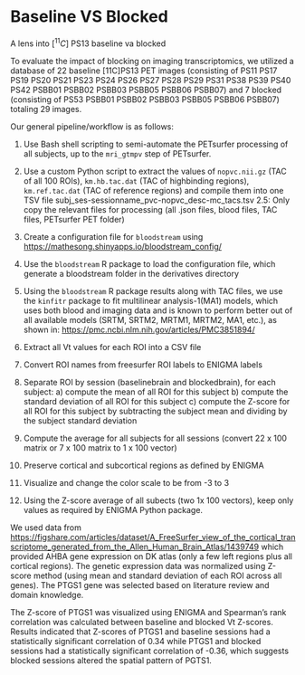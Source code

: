 # Baseline VS Blocked

A lens into $[^{11}C]$ PS13 baseline va blocked 

To evaluate the impact of blocking on imaging transcriptomics, we utilized a database of 22 baseline [11C]PS13 PET images (consisting of PS11  PS17  PS19  PS20  PS21  PS23  PS24  PS26  PS27  PS28  PS29  PS31  PS38  PS39  PS40  PS42 PSBB01  PSBB02  PSBB03  PSBB05  PSBB06   PSBB07) and 7 blocked (consisting of PS53  PSBB01  PSBB02  PSBB03  PSBB05  PSBB06   PSBB07) totaling 29 images. 

Our general pipeline/workflow is as follows:
 
1. Use Bash shell scripting to semi-automate the PETsurfer processing of all subjects, up to the `mri_gtmpv` step of PETsurfer. 
2. Use a custom Python script to extract the values of `nopvc.nii.gz` (TAC of all 100 ROIs), `km.hb.tac.dat` (TAC of highbinding regions), `km.ref.tac.dat` (TAC of reference regions) and compile them into one TSV file subj_ses-sessionname_pvc-nopvc_desc-mc_tacs.tsv 
2.5: Only copy the relevant files for processing (all .json files, blood files, TAC files, PETsurfer PET folder)
3. Create a configuration file for `bloodstream` using https://mathesong.shinyapps.io/bloodstream_config/ 
4. Use the `bloodstream` R package to load the configuration file, which generate a bloodstream folder in the derivatives directory 
5. Using the `bloodstream` R package results along with TAC files, we use the `kinfitr` package to fit multilinear analysis-1(MA1) models, which uses both blood and imaging data and is known to perform better out of all available models (SRTM, SRTM2, MRTM1, MRTM2, MA1, etc.), as shown in: https://pmc.ncbi.nlm.nih.gov/articles/PMC3851894/

6. Extract all Vt values for each ROI into a CSV file
7. Convert ROI names from freesurfer ROI labels to ENIGMA labels
8. Separate ROI by session (baselinebrain and blockedbrain), for each subject: 
a) compute the mean of all ROI for this subject
b) compute the standard deviation of all ROI for this subject
c) compute the Z-score for all ROI for this subject by subtracting the subject mean and dividing by the subject standard deviation
9. Compute the average for all subjects for all sessions (convert 22 x 100 matrix or 7 x 100 matrix to 1 x 100 vector)
10. Preserve cortical and subcortical regions as defined by ENIGMA
11. Visualize and change the color scale to be from -3 to 3 

12. Using the Z-score average of all subects (two 1x 100 vectors), keep only values as required by ENIGMA Python package. 

We used data from https://figshare.com/articles/dataset/A_FreeSurfer_view_of_the_cortical_transcriptome_generated_from_the_Allen_Human_Brain_Atlas/1439749 which provided AHBA gene expression on DK atlas (only a few left regions plus all cortical regions). The genetic expression data was normalized using Z-score method (using mean and standard deviation of each ROI across all genes). The PTGS1 gene was selected based on literature review and domain knowledge. 

The Z-score of PTGS1 was visualized using ENIGMA and Spearman’s rank correlation was calculated between baseline and blocked Vt Z-scores. Results indicated that Z-scores of PTGS1 and baseline sessions had a statistically significant correlation of 0.34 while PTGS1 and blocked sessions had a statistically significant correlation of -0.36, which suggests blocked sessions altered the spatial pattern of PGTS1.




